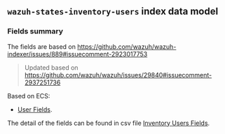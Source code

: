 ## `wazuh-states-inventory-users` index data model

### Fields summary

The fields are based on https://github.com/wazuh/wazuh-indexer/issues/889#issuecomment-2923017753

> Updated based on https://github.com/wazuh/wazuh/issues/29840#issuecomment-2937251736

Based on ECS:

- [User Fields](https://www.elastic.co/guide/en/ecs/current/ecs-user.html).

The detail of the fields can be found in csv file [Inventory Users Fields](fields.csv).
